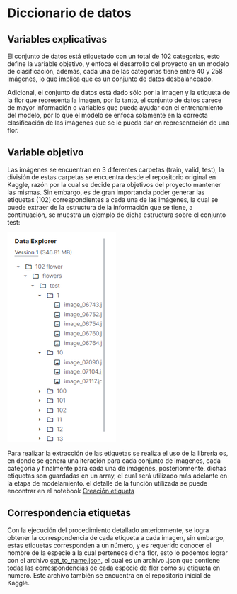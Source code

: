 # Diccionario de datos

## Variables explicativas

El conjunto de datos está etiquetado con un total de 102 categorías, esto define la variable objetivo, y enfoca el desarrollo del proyecto en un modelo de clasificación, además, cada una de las categorías tiene entre 40 y 258 imágenes, lo que implica que es un conjunto de datos desbalanceado.

Adicional, el conjunto de datos está dado sólo por la imagen y la etiqueta de la flor que representa la imagen, por lo tanto, el conjunto de datos carece de mayor información o variables que pueda ayudar con el entrenamiento del modelo, por lo que el modelo se enfoca solamente en la correcta clasificación de las imágenes que se le pueda dar en representación de una flor.

## Variable objetivo

Las imágenes se encuentran en 3 diferentes carpetas (train, valid, test), la división de estas carpetas se encuentra desde el repositorio original en Kaggle, razón por la cual se decide para objetivos del proyecto mantener las mismas. Sin embargo, es de gran importancia poder generar las etiquetas (102) correspondientes a cada una de las imágenes, la cual se puede extraer de la estructura de la información que se tiene, a continuación, se muestra un ejemplo de dicha estructura sobre el conjunto test: 

![Carpetas](https://github.com/Serebas12/MLDS6_Grupo1/blob/master/docs/data/carpetas.png)

Para realizar la extracción de las etiquetas se realiza el uso de la librería os, en donde se genera una iteración para cada conjunto de imagenes, cada categoria y finalmente para cada una de imágenes, posteriormente, dichas etiquetas son guardadas en un array, el cual será utilizado más adelante en la etapa de modelamiento. el detalle de la función utilizada se puede encontrar en el notebook [Creación etiqueta](https://github.com/Serebas12/MLDS6_Grupo1/blob/master/scripts/preprocessing/Creacion%20etiqueta.ipynb)


## Correspondencia etiquetas

Con la ejecución del procedimiento detallado anteriormente, se logra obtener la correspondencia de cada etiqueta a cada imagen, sin embargo, estas etiquetas corresponden a un número, y es requerido conocer el nombre de la especie a la cual pertenece dicha flor, esto lo podemos lograr con el archivo [cat_to_name.json](https://github.com/Serebas12/MLDS6_Grupo1/blob/master/docs/data/cat_to_name.json), el cual es un archivo .json que contiene todas las correspondencias de cada especie de flor como su etiqueta en número. Este archivo también se encuentra en el repositorio inicial de Kaggle.

